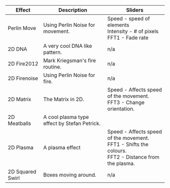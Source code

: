 
| Effect | Description | Sliders
| --- | --- | ---
| Perlin Move | Using Perlin Noise for movement. | Speed - speed of elements<br/>Intensity - # of pixels<br />FFT1 - Fade rate
| 2D DNA | A very cool DNA like pattern. | n/a
| 2D Fire2012 | Mark Kriegsman's fire routine. | n/a
| 2D Firenoise | Using Perlin Noise for fire. | n/a
| 2D Matrix | The Matrix in 2D. | Speed - Affects speed of the movement. <br /> FFT3 - Change orientation.
| 2D Meatballs | A cool plasma type effect by Stefan Petrick. | 
| 2D Plasma | A plasma effect | Speed - Affects speed of the movement. <br />  FFT1 - Shifts the colours. <br />FFT2 - Distance from the plasma.
| 2D Squared Swirl | Boxes moving around. | n/a

